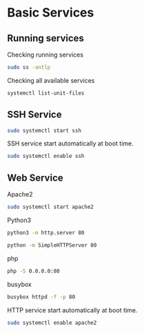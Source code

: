 # Basic Services

## Running services

Checking running services

``` bash
sudo ss -antlp
```

Checking all available services

``` bash
systemctl list-unit-files
```

## SSH Service

``` bash
sudo systemctl start ssh
```

SSH service start automatically at boot time.

``` bash
sudo systemctl enable ssh
```

## Web Service

Apache2

``` bash
sudo systemctl start apache2
```

Python3

``` bash
python3 -m http.server 80

python -m SimpleHTTPServer 80
```

php

``` bash
php -S 0.0.0.0:80
```
busybox

``` bash
busybox httpd -f -p 80
```

HTTP service start automatically at boot time.

``` bash
sudo systemctl enable apache2
```